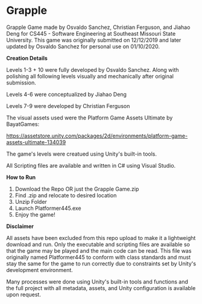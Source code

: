 # Grapple
Grapple Game made by Osvaldo Sanchez, Christian Ferguson, and Jiahao Deng for CS445 - Software Engineering at Southeast Missouri State University.  This game was originally submitted on 12/12/2019 and later updated by Osvaldo Sanchez for personal use on 01/10/2020.


**Creation Details**

Levels 1-3 + 10 were fully developed by Osvaldo Sanchez.  Along with polishing all following levels visually and mechanically after original submission.

Levels 4-6 were conceptualized by Jiahao Deng

Levels 7-9 were developed by Christian Ferguson


The visual assets used were the Platform Game Assets Ultimate by BayatGames:

https://assetstore.unity.com/packages/2d/environments/platform-game-assets-ultimate-134039

The game's levels were creatued using Unity's built-in tools.

All Scripting files are available and written in C# using Visual Studio.


**How to Run**
1. Download the Repo OR just the Grapple Game.zip
2. Find .zip and relocate to desired location
3. Unzip Folder
4. Launch Platformer445.exe
5. Enjoy the game!


**Disclaimer**

All assets have been excluded from this repo upload to make it a lightweight download and run.  Only the executable and scripting files are available so that the game may be played and the main code can be read.  This file was originally named Platformer445 to conform with class standards and must stay the same for the game to run correctly due to constraints set by Unity's development environment.

Many processes were done using Unity's built-in tools and functions and the full project with all metadata, assets, and Unity configuration is available upon request.
